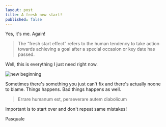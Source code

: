 ```yaml
---
layout: post
title: A fresh new start!
published: false
---
```


Yes, it's me. Again!

> The “fresh start effect” refers to the human tendency to take action towards achieving a goal after a special occasion or key date has passed.

Well, this is everything I just need right now.

![new beginning]({{site.baseurl}}/_posts/new-beginning.png)

Sometimes there's something you just can't fix and there's actually noone to blame. Things happens. Bad things happens as well. 

> Errare humanum est, perseverare autem diabolicum

Important is to start over and don't repeat same mistakes!

Pasquale
